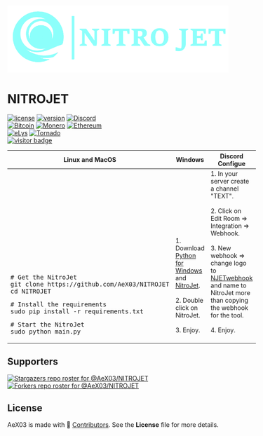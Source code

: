 ![Banner](https://github.com/AeX03/NITROJET/blob/main/assets/images/nitrojet.png)
# NITROJET
[![license](https://img.shields.io/badge/license-MIT-brightgreen.svg)](https://github.com/AeX03/NITROJET)
[![version](https://img.shields.io/badge/version-2.0-blue.svg)](https://github.com/AeX03/NITROJET)
[![Discord](https://img.shields.io/discord/979349329909264414?label=Discord&logo=Discord)](http://discord.gg/xpaxKBEx9t)
<br>
[![Bitcoin](https://img.shields.io/badge/Bitcoin-accepted%20payment-red)](https://img.shields.io/badge/-bc1qsa9hpku5un9uksf8eg6u6qrukyyvddu07e8kmj-lightgrey)
[![Monero](https://img.shields.io/badge/Monero-accepted%20payment-orange)](https://img.shields.io/badge/-8Bo121p2BE8YLN6RoXfggi5Vtjqn5TCvgChopRRRczKtgXLbbWyz6mfMXhteKa7MpJRuxiUtxTmZFZiD8upBL4PsLSf9BPQ-lightgrey)
[![Ethereum](https://img.shields.io/badge/Ethereum-accepted%20payment-blue)](https://img.shields.io/badge/-0x9E85b764DEb1988b9F722Bb292Bf88f2D090026D-lightgrey)
<br>
[![eLys](https://img.shields.io/badge/Site-eLys-pink.svg)](https://eLysiane.eu/)
[![Tornado](https://img.shields.io/badge/NOVA-Tornado%20Cash-brightgreen.svg)](https://img.shields.io/badge/-available%20/09/2022-lightgrey)
<br>
[![visitor badge](https://visitor-badge.laobi.icu/badge?page_id=AeX03.NITROJET&left_color=gray&right_color=purple&left_text=New%20Visitors%20Today)](https://github.com/AeX03)

<table width="100%" style="width:100%; display:table;">
 <thead>
  <tr>
   <th width="30%" style="width:30%;">Linux and MacOS</th>
   <th width="30%" style="width:30%;">Windows</th>
   <th width="30%" style="width:30%;">Discord Configue</th>
  </tr>
 </thead>
 <tbody style="vertical-align: bottom;">
  <tr>
   <td>
<div class="highlight highlight-source-shell"><pre># Get the NitroJet
git clone https://github.com/AeX03/NITROJET
cd NITROJET</pre></div>
<div class="highlight highlight-source-shell"><pre># Install the requirements
sudo pip install -r requirements.txt</pre></div>
<div class="highlight highlight-source-shell"><pre># Start the NitroJet
sudo python main.py</pre></div>
   </td>
   <td>
    1. Download <a href="https://www.python.org/ftp/python/3.10.7/python-3.10.7-amd64.exe">Python for Windows</a> and <a href="https://github.com/AeX03/NITROJET/releases">NitroJet</a>.<br/><br/>
     2. Double click on NitroJet.<br/><br/>
      3. Enjoy.<br/><br/>
   </td>
   <td>
    1. In your server create a channel "TEXT".<br/><br/>
     2. Click on Edit Room => Integration => Webhook.<br/><br/>
      3. New webhook => change logo to <a href="https://github.com/AeX03/NITROJET/blob/main/assets/images/NJETwebhook.png">NJETwebhook</a> and name to NitroJet more than copying the webhook for the tool.<br/><br/>
       4. Enjoy.<br/><br/>
   </td>
  </tr>
 </tbody>
</table>


## Supporters
[![Stargazers repo roster for @AeX03/NITROJET](https://reporoster.com/stars/dark/AeX03/NITROJETNITROJET)](https://github.com/AeX03/NITROJET/stargazers)
[![Forkers repo roster for @AeX03/NITROJET](https://reporoster.com/forks/dark/AeX03/NITROJET)](https://github.com/AeX03/NITROJET/network/members)

## License
AeX03 is made with 🖤 [Contributors](https://github.com/AeX03/NITROJET/graphs/contributors). See the **License** file for more details.
